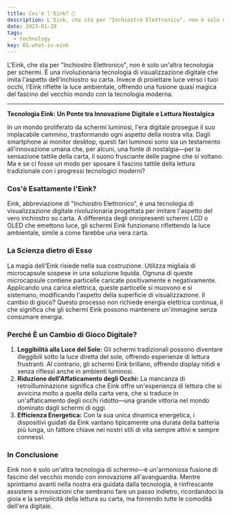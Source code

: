 ```yaml
---
title: Cos'è l'Eink? 📖
description: L'Eink, che sta per "Inchiostro Elettronico", non è solo un'altra tecnologia per schermi. È una rivoluzionaria tecnologia di visualizzazione digitale che imita l'aspetto dell'inchiostro su carta. Invece di proiettare luce verso i tuoi occhi, l'Eink riflette la luce ambientale, offrendo una fusione quasi magica del fascino del vecchio mondo con la tecnologia moderna.
date: 2023-01-20
tags:
  - technology
key: 01-what-is-eink
---
```

L'Eink, che sta per "Inchiostro Elettronico", non è solo un'altra tecnologia per schermi. È una rivoluzionaria tecnologia di visualizzazione digitale che imita l'aspetto dell'inchiostro su carta. Invece di proiettare luce verso i tuoi occhi, l'Eink riflette la luce ambientale, offrendo una fusione quasi magica del fascino del vecchio mondo con la tecnologia moderna.

---

**Tecnologia Eink: Un Ponte tra Innovazione Digitale e Lettura Nostalgica**

In un mondo proliferato da schermi luminosi, l'era digitale prosegue il suo implacabile cammino, trasformando ogni aspetto della nostra vita. Dagli smartphone ai monitor desktop, questi fari luminosi sono sia un testamento all'innovazione umana che, per alcuni, una fonte di nostalgia—per la sensazione tattile della carta, il suono frusciante delle pagine che si voltano. Ma e se ci fosse un modo per sposare il fascino tattile della lettura tradizionale con i progressi tecnologici moderni?

### Cos'è Esattamente l'Eink?

Eink, abbreviazione di "Inchiostro Elettronico", è una tecnologia di visualizzazione digitale rivoluzionaria progettata per imitare l'aspetto del vero inchiostro su carta. A differenza degli onnipresenti schermi LCD o OLED che emettono luce, gli schermi Eink funzionano riflettendo la luce ambientale, simile a come farebbe una vera carta.

### La Scienza dietro di Esso

La magia dell'Eink risiede nella sua costruzione. Utilizza migliaia di microcapsule sospese in una soluzione liquida. Ognuna di queste microcapsule contiene particelle caricate positivamente e negativamente. Applicando una carica elettrica, queste particelle si muovono e si sistemano, modificando l'aspetto della superficie di visualizzazione. Il cambio di gioco? Questo processo non richiede energia elettrica continua, il che significa che gli schermi Eink possono mantenere un'immagine senza consumare energia.

### Perché È un Cambio di Gioco Digitale?

1. **Leggibilità alla Luce del Sole:** Gli schermi tradizionali possono diventare illeggibili sotto la luce diretta del sole, offrendo esperienze di lettura frustranti. Al contrario, gli schermi Eink brillano, offrendo display nitidi e senza riflessi anche in ambienti luminosi.
2. **Riduzione dell'Affaticamento degli Occhi:** La mancanza di retroilluminazione significa che Eink offre un'esperienza di lettura che si avvicina molto a quella della carta vera, che si traduce in un'affaticamento degli occhi ridotto—una grande vittoria nel mondo dominato dagli schermi di oggi.
3. **Efficienza Energetica:** Con la sua unica dinamica energetica, i dispositivi guidati da Eink vantano tipicamente una durata della batteria più lunga, un fattore chiave nei nostri stili di vita sempre attivi e sempre connessi.

### In Conclusione

Eink non è solo un'altra tecnologia di schermo—è un'armoniosa fusione di fascino del vecchio mondo con innovazione all'avanguardia. Mentre sprintiamo avanti nella nostra era guidata dalla tecnologia, è rinfrescante assistere a innovazioni che sembrano fare un passo indietro, ricordandoci la gioia e la semplicità della lettura su carta, ma fornendo tutte le comodità dell'era digitale.

